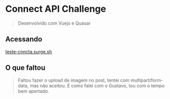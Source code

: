 # Connect API Challenge

> Desenvolvido com Vuejs e Quasar

## Acessando

[teste-cnncta.surge.sh](http://teste-cnncta.surge.sh)

## O que faltou

> Faltou fazer o upload de imagem no post, tentei com multipart/form-data, mas não aceitou.
> E como falei com o Gustavo, tou com o tempo bem apertado.

